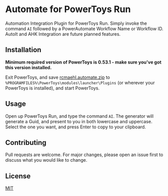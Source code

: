 # Automate for PowerToys Run

Automation Integration Plugin for PowerToys Run. Simply invoke the command `AI` followed by a PowerAutomate Workflow Name or Workflow ID. AutoIt and AHK Integration are future planned features.

## Installation

**Minimum required version of PowerToys is 0.53.1 - make sure you've got this version installed.**

Exit PowerToys, and save [rcmaehl.automate.zip](https://github.com/rcmaehl/ptrun-automate/releases/download/0.1.0/rcmaehl.automate.zip) to `%PROGRAMFILES%\PowerToys\modules\launcher\Plugins` (or wherever your PowerToys is installed), and start PowerToys.

## Usage

Open up PowerToys Run, and type the command `AI`. The generator will generate a Guid, and present to you in both lowercase and uppercase. Select the one you want, and press Enter to copy to your clipboard.

## Contributing
Pull requests are welcome. For major changes, please open an issue first to discuss what you would like to change.

## License
[MIT](https://github.com/rcmaehl/ptrun-automate/blob/main/LICENSE)
